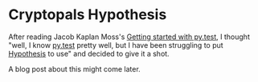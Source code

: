 # Cryptopals Hypothesis

After reading Jacob Kaplan Moss's [Getting started with py.test](https://jacobian.org/writing/getting-started-with-pytest/), I thought "well, I know [py.test](http://doc.pytest.org/en/latest/) pretty well, but I have been struggling to put [Hypothesis](http://hypothesis.readthedocs.io/en/latest/) to use" and decided to give it a shot.

A blog post about this might come later.